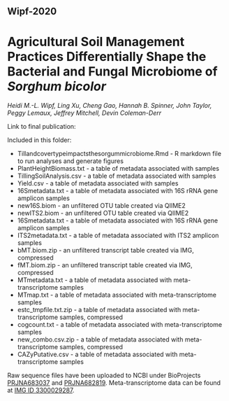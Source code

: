 ## Wipf-2020
# Agricultural Soil Management Practices Differentially Shape the Bacterial and Fungal Microbiome of *Sorghum bicolor*
*Heidi M.-L. Wipf, Ling Xu, Cheng Gao, Hannah B. Spinner, John Taylor, Peggy Lemaux, Jeffrey Mitchell, Devin Coleman-Derr*

Link to final publication: 

Included in this folder:
+ Tillandcovertypeimpactsthesorgummicrobiome.Rmd - R markdown file to run analyses and generate figures
+ PlantHeightBiomass.txt - a table of metadata associated with samples
+ TillingSoilAnalysis.csv - a table of metadata associated with samples
+ Yield.csv - a table of metadata associated with samples
+ 16Smetadata.txt - a table of metadata associated with 16S rRNA gene amplicon samples
+ new16S.biom - an unfiltered OTU table created via QIIME2
+ newITS2.biom - an unfiltered OTU table created via QIIME2
+ 16Smetadata.txt - a table of metadata associated with 16S rRNA gene amplicon samples
+ ITS2metadata.txt - a table of metadata associated with ITS2 amplicon samples
+ bMT.biom.zip - an unfiltered transcript table created via IMG, compressed
+ fMT.biom.zip - an unfiltered transcript table created via IMG, compressed
+ MTmetadata.txt - a table of metadata associated with meta-transcriptome samples
+ MTmap.txt - a table of metadata associated with meta-transcriptome samples
+ estc_tmpfile.txt.zip - a table of metadata associated with meta-transcriptome samples, compressed
+ cogcount.txt - a table of metadata associated with meta-transcriptome samples
+ new_combo.csv.zip - a table of metadata associated with meta-transcriptome samples, compressed
+ CAZyPutative.csv - a table of metadata associated with meta-transcriptome samples

Raw sequence files have been uploaded to NCBI under BioProjects [PRJNA683037](https://www.ncbi.nlm.nih.gov/bioproject/PRJNA683037) and [PRJNA682819](https://www.ncbi.nlm.nih.gov/bioproject/PRJNA682819). Meta-transcriptome data can be found at [IMG ID 3300029287](https://gold.jgi.doe.gov/study?id=Gs0133540).
